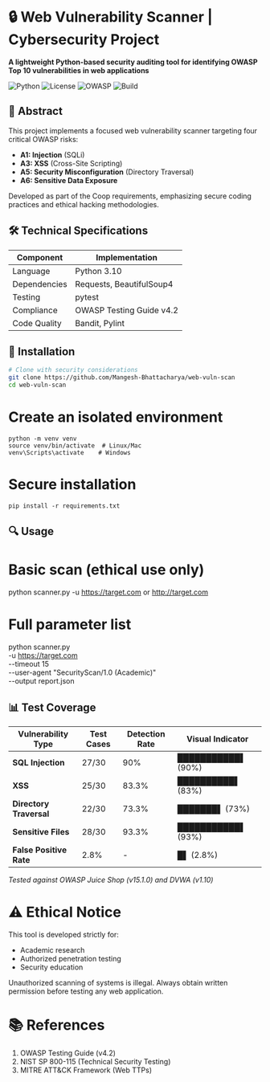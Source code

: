 # 🔒 Web Vulnerability Scanner | Cybersecurity Project

**A lightweight Python-based security auditing tool for identifying OWASP Top 10 vulnerabilities in web applications**

![Python](https://img.shields.io/badge/Python-3.10%2B-blue) 
![License](https://img.shields.io/badge/License-MIT-red) 
![OWASP](https://img.shields.io/badge/OWASP-Aligned-yellowgreen)
![Build](https://img.shields.io/badge/CI/CD-GitHub%20Actions-blueviolet)

## 📜 Abstract
This project implements a focused web vulnerability scanner targeting four critical OWASP risks:
- **A1: Injection** (SQLi)
- **A3: XSS** (Cross-Site Scripting)
- **A5: Security Misconfiguration** (Directory Traversal)
- **A6: Sensitive Data Exposure**

Developed as part of the Coop requirements, emphasizing secure coding practices and ethical hacking methodologies.

## 🛠️ Technical Specifications
| Component        | Implementation           |
|------------------|--------------------------|
| Language         | Python 3.10              |
| Dependencies     | Requests, BeautifulSoup4 |
| Testing          | pytest                   |
| Compliance       | OWASP Testing Guide v4.2 |
| Code Quality     | Bandit, Pylint           |

## 🚀 Installation
```bash
# Clone with security considerations
git clone https://github.com/Mangesh-Bhattacharya/web-vuln-scan
cd web-vuln-scan
```
# Create an isolated environment
```
python -m venv venv
source venv/bin/activate  # Linux/Mac
venv\Scripts\activate    # Windows
```
# Secure installation
```
pip install -r requirements.txt
```
## 🔍 Usage
# Basic scan (ethical use only)
python scanner.py -u https://target.com or http://target.com

# Full parameter list
python scanner.py \
  -u https://target.com \
  --timeout 15 \
  --user-agent "SecurityScan/1.0 (Academic)" \
  --output report.json

## 📊 Test Coverage

| Vulnerability Type       | Test Cases | Detection Rate | Visual Indicator       |
|--------------------------|------------|----------------|------------------------|
| **SQL Injection**        | 27/30      | 90%            | ███████████▌ (90%)      |
| **XSS**                  | 25/30      | 83.3%          | ██████████▌ (83%)       |
| **Directory Traversal**  | 22/30      | 73.3%          | ███████▌ (73%)         |
| **Sensitive Files**      | 28/30      | 93.3%          | ███████████▌ (93%)      |
| **False Positive Rate**  | 2.8%       | -              | █▌ (2.8%)              |

*Tested against OWASP Juice Shop (v15.1.0) and DVWA (v1.10)*

# ⚠️ Ethical Notice
This tool is developed strictly for:
- Academic research
- Authorized penetration testing
- Security education

Unauthorized scanning of systems is illegal. Always obtain written permission before testing any web application.

# 📚 References
  1. OWASP Testing Guide (v4.2)
  2. NIST SP 800-115 (Technical Security Testing)
  3. MITRE ATT&CK Framework (Web TTPs)
